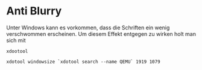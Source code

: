 # Anti Blurry

Unter Windows kann es vorkommen, dass die Schriften ein wenig 
verschwommen erscheinen. Um diesem Effekt entgegen zu wirken 
holt man sich mit 

```
xdootool
```


```
xdotool windowsize `xdotool search --name QEMU` 1919 1079
```
